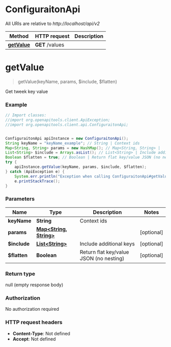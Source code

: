 # ConfiguraitonApi

All URIs are relative to *http://localhost/api/v2*

Method | HTTP request | Description
------------- | ------------- | -------------
[**getValue**](ConfiguraitonApi.md#getValue) | **GET** /values | 


<a name="getValue"></a>
# **getValue**
> getValue(keyName, params, $include, $flatten)



Get tweek key value

### Example
```java
// Import classes:
//import org.openapitools.client.ApiException;
//import org.openapitools.client.api.ConfiguraitonApi;


ConfiguraitonApi apiInstance = new ConfiguraitonApi();
String keyName = "keyName_example"; // String | Context ids
Map<String, String> params = new HashMap(); // Map<String, String> | 
List<String> $include = Arrays.asList(); // List<String> | Include additional keys
Boolean $flatten = true; // Boolean | Return flat key/value JSON (no nesting)
try {
    apiInstance.getValue(keyName, params, $include, $flatten);
} catch (ApiException e) {
    System.err.println("Exception when calling ConfiguraitonApi#getValue");
    e.printStackTrace();
}
```

### Parameters

Name | Type | Description  | Notes
------------- | ------------- | ------------- | -------------
 **keyName** | **String**| Context ids |
 **params** | [**Map&lt;String, String&gt;**](String.md)|  | [optional]
 **$include** | [**List&lt;String&gt;**](String.md)| Include additional keys | [optional]
 **$flatten** | **Boolean**| Return flat key/value JSON (no nesting) | [optional]

### Return type

null (empty response body)

### Authorization

No authorization required

### HTTP request headers

 - **Content-Type**: Not defined
 - **Accept**: Not defined


